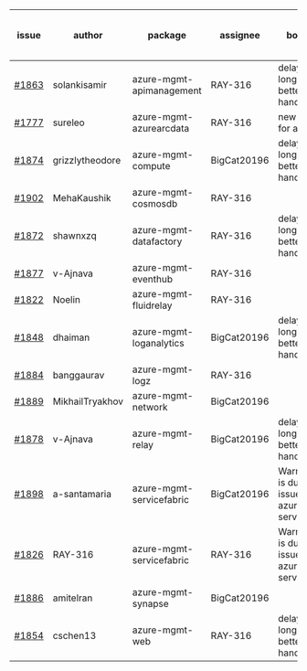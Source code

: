 | issue | author | package | assignee | bot advice | created date of issue | delay from created date |
| ------ | ------ | ------ | ------ | ------ | ------ | :-----: |
| [#1863](https://github.com/Azure/sdk-release-request/issues/1863) | solankisamir | azure-mgmt-apimanagement | RAY-316 | delay for a long time and better to handle now. | 2021-08-19 | 13 |
| [#1777](https://github.com/Azure/sdk-release-request/issues/1777) | sureleo | azure-mgmt-azurearcdata | RAY-316 | new comment for author. | 2021-07-15 | 47 |
| [#1874](https://github.com/Azure/sdk-release-request/issues/1874) | grizzlytheodore | azure-mgmt-compute | BigCat20196 | delay for a long time and better to handle now. | 2021-08-20 | 11 |
| [#1902](https://github.com/Azure/sdk-release-request/issues/1902) | MehaKaushik | azure-mgmt-cosmosdb | RAY-316 |   | 2021-08-30 | 1 |
| [#1872](https://github.com/Azure/sdk-release-request/issues/1872) | shawnxzq | azure-mgmt-datafactory | RAY-316 | delay for a long time and better to handle now. | 2021-08-20 | 11 |
| [#1877](https://github.com/Azure/sdk-release-request/issues/1877) | v-Ajnava | azure-mgmt-eventhub | RAY-316 |   | 2021-08-20 | 11 |
| [#1822](https://github.com/Azure/sdk-release-request/issues/1822) | Noelin | azure-mgmt-fluidrelay | RAY-316 |   | 2021-07-29 | 34 |
| [#1848](https://github.com/Azure/sdk-release-request/issues/1848) | dhaiman | azure-mgmt-loganalytics | BigCat20196 | delay for a long time and better to handle now. | 2021-08-11 | 20 |
| [#1884](https://github.com/Azure/sdk-release-request/issues/1884) | banggaurav | azure-mgmt-logz | RAY-316 |   | 2021-08-24 | 7 |
| [#1889](https://github.com/Azure/sdk-release-request/issues/1889) | MikhailTryakhov | azure-mgmt-network | BigCat20196 |   | 2021-08-26 | 5 |
| [#1878](https://github.com/Azure/sdk-release-request/issues/1878) | v-Ajnava | azure-mgmt-relay | BigCat20196 | delay for a long time and better to handle now. | 2021-08-20 | 11 |
| [#1898](https://github.com/Azure/sdk-release-request/issues/1898) | a-santamaria | azure-mgmt-servicefabric | BigCat20196 | Warning:There is duplicated issue for azure-mgmt-servicefabric.   | 2021-08-30 | 1 |
| [#1826](https://github.com/Azure/sdk-release-request/issues/1826) | RAY-316 | azure-mgmt-servicefabric | RAY-316 | Warning:There is duplicated issue for azure-mgmt-servicefabric.   | 2021-08-03 | 29 |
| [#1886](https://github.com/Azure/sdk-release-request/issues/1886) | amitelran | azure-mgmt-synapse | BigCat20196 |   | 2021-08-25 | 6 |
| [#1854](https://github.com/Azure/sdk-release-request/issues/1854) | cschen13 | azure-mgmt-web | RAY-316 | delay for a long time and better to handle now. | 2021-08-12 | 19 |
